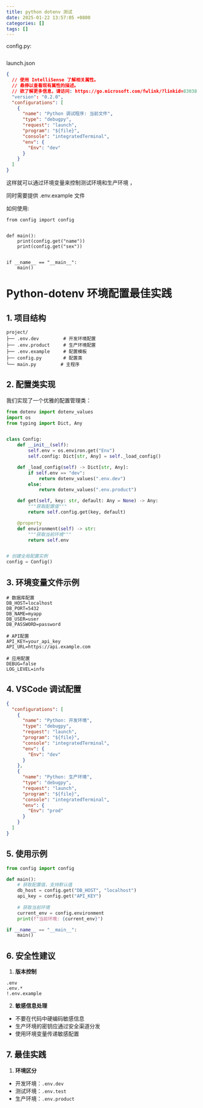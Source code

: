 ```yaml
---
title: python dotenv 测试
date: 2025-01-22 13:57:05 +0800
categories: []
tags: []
---
```












config.py:

```python


```

launch.json	

```json
{
  // 使用 IntelliSense 了解相关属性。
  // 悬停以查看现有属性的描述。
  // 欲了解更多信息，请访问: https://go.microsoft.com/fwlink/?linkid=830387
  "version": "0.2.0",
  "configurations": [
    {
      "name": "Python 调试程序: 当前文件",
      "type": "debugpy",
      "request": "launch",
      "program": "${file}",
      "console": "integratedTerminal",
      "env": {
        "Env": "dev"
      }
    }
  ]
}

```

这样就可以通过环境变量来控制测试环境和生产环境 ，

同时需要提供 .env.example 文件

如何使用:

```
from config import config


def main():
    print(config.get("name"))
    print(config.get("sex"))


if __name__ == "__main__":
    main()

```

# Python-dotenv 环境配置最佳实践

## 1. 项目结构
```
project/
├── .env.dev         # 开发环境配置
├── .env.product     # 生产环境配置
├── .env.example     # 配置模板
├── config.py        # 配置类
└── main.py         # 主程序
```

## 2. 配置类实现
我们实现了一个优雅的配置管理类：

```python:config.py
from dotenv import dotenv_values
import os
from typing import Dict, Any


class Config:
    def __init__(self):
        self.env = os.environ.get("Env")
        self.config: Dict[str, Any] = self._load_config()

    def _load_config(self) -> Dict[str, Any]:
        if self.env == "dev":
            return dotenv_values(".env.dev")
        else:
            return dotenv_values(".env.product")

    def get(self, key: str, default: Any = None) -> Any:
        """获取配置值"""
        return self.config.get(key, default)

    @property
    def environment(self) -> str:
        """获取当前环境"""
        return self.env


# 创建全局配置实例
config = Config()
```

## 3. 环境变量文件示例

```ini:.env.example
# 数据库配置
DB_HOST=localhost
DB_PORT=5432
DB_NAME=myapp
DB_USER=user
DB_PASSWORD=password

# API配置
API_KEY=your_api_key
API_URL=https://api.example.com

# 应用配置
DEBUG=false
LOG_LEVEL=info
```

## 4. VSCode 调试配置

```json:.vscode/launch.json
{
  "configurations": [
    {
      "name": "Python: 开发环境",
      "type": "debugpy",
      "request": "launch",
      "program": "${file}",
      "console": "integratedTerminal",
      "env": {
        "Env": "dev"
      }
    },
    {
      "name": "Python: 生产环境",
      "type": "debugpy",
      "request": "launch",
      "program": "${file}",
      "console": "integratedTerminal",
      "env": {
        "Env": "prod"
      }
    }
  ]
}
```

## 5. 使用示例

```python:main.py
from config import config

def main():
    # 获取配置值，支持默认值
    db_host = config.get("DB_HOST", "localhost")
    api_key = config.get("API_KEY")
    
    # 获取当前环境
    current_env = config.environment
    print(f"当前环境: {current_env}")

if __name__ == "__main__":
    main()
```

## 6. 安全性建议

1. **版本控制**
```gitignore
.env
.env.*
!.env.example
```

2. **敏感信息处理**
- 不要在代码中硬编码敏感信息
- 生产环境的密钥应通过安全渠道分发
- 使用环境变量传递敏感配置

## 7. 最佳实践

1. **环境区分**
- 开发环境：`.env.dev`
- 测试环境：`.env.test`
- 生产环境：`.env.product`
